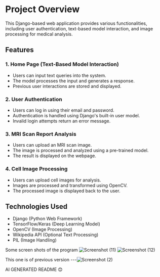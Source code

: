 # Project Overview
This Django-based web application provides various functionalities, including user authentication, text-based model interaction, and image processing for medical analysis.

## Features

### 1. **Home Page (Text-Based Model Interaction)**
   - Users can input text queries into the system.
   - The model processes the input and generates a response.
   - Previous user interactions are stored and displayed.

### 2. **User Authentication**
   - Users can log in using their email and password.
   - Authentication is handled using Django's built-in user model.
   - Invalid login attempts return an error message.

### 3. **MRI Scan Report Analysis**
   - Users can upload an MRI scan image.
   - The image is processed and analyzed using a pre-trained model.
   - The result is displayed on the webpage.

### 4. **Cell Image Processing**
   - Users can upload cell images for analysis.
   - Images are processed and transformed using OpenCV.
   - The processed image is displayed back to the user.

## Technologies Used
- Django (Python Web Framework)
- TensorFlow/Keras (Deep Learning Model)
- OpenCV (Image Processing)
- Wikipedia API (Optional Text Processing)
- PIL (Image Handling)

Some screen shots of the program 
![Screenshot (11)](https://github.com/user-attachments/assets/defe6992-04e0-414c-a976-03817c709498)
![Screenshot (12)](https://github.com/user-attachments/assets/2eb2d20c-3b7b-4d38-8628-70fe77052d65)

This one is of previous version ---![Screenshot (2)](https://github.com/user-attachments/assets/2b97f6c8-67bb-4f71-8456-68993a2f765c)


AI GENERATED README 😊
